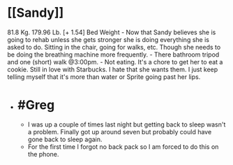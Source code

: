 # [[Sandy]]
81.8 Kg.    179.96 Lb. [+ 1.54] Bed Weight
	- Now that Sandy believes she is going to rehab unless she gets stronger she is doing everything she is asked to do. Sitting in the chair, going for walks, etc. Though she needs to be doing the breathing machine more frequently.
	- There bathroom tripod and one (short) walk @3:00pm.
	- Not eating. It's a chore to get her to eat a cookie. Still in love with Starbucks. I hate that she wants them. I just keep telling myself that it's more than water or Sprite going past her lips.
- # #Greg
	- I was up a couple of times last night but getting back to sleep wasn't a problem. Finally got up around seven but probably could have gone back to sleep again.
	- For the first time I forgot no back pack so I am forced to do this on the phone.